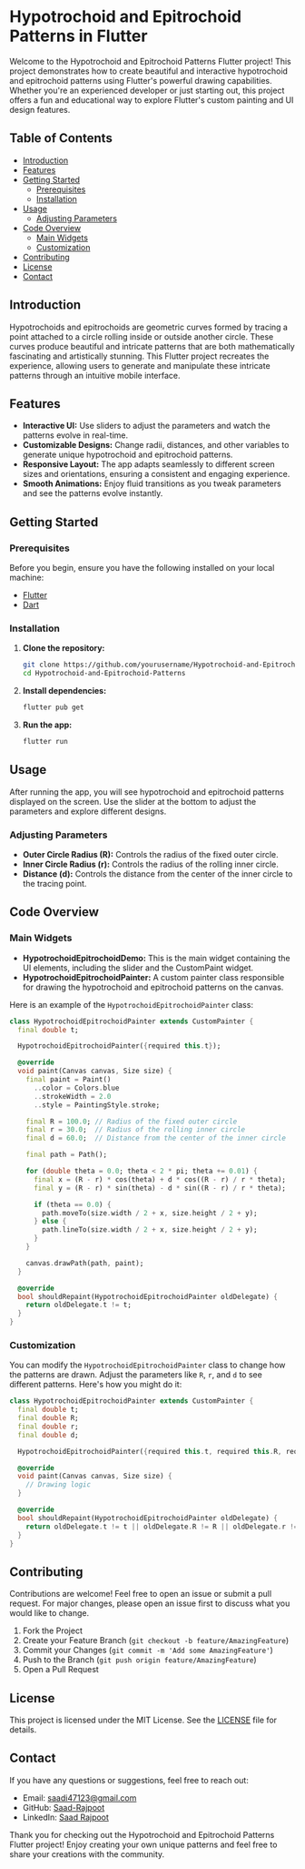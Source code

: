 # Hypotrochoid and Epitrochoid Patterns in Flutter

Welcome to the Hypotrochoid and Epitrochoid Patterns Flutter project! This project demonstrates how to create beautiful and interactive hypotrochoid and epitrochoid patterns using Flutter's powerful drawing capabilities. Whether you're an experienced developer or just starting out, this project offers a fun and educational way to explore Flutter's custom painting and UI design features.

## Table of Contents

- [Introduction](#introduction)
- [Features](#features)
- [Getting Started](#getting-started)
    - [Prerequisites](#prerequisites)
    - [Installation](#installation)
- [Usage](#usage)
    - [Adjusting Parameters](#adjusting-parameters)
- [Code Overview](#code-overview)
    - [Main Widgets](#main-widgets)
    - [Customization](#customization)
- [Contributing](#contributing)
- [License](#license)
- [Contact](#contact)

## Introduction

Hypotrochoids and epitrochoids are geometric curves formed by tracing a point attached to a circle rolling inside or outside another circle. These curves produce beautiful and intricate patterns that are both mathematically fascinating and artistically stunning. This Flutter project recreates the experience, allowing users to generate and manipulate these intricate patterns through an intuitive mobile interface.

## Features

- **Interactive UI:** Use sliders to adjust the parameters and watch the patterns evolve in real-time.
- **Customizable Designs:** Change radii, distances, and other variables to generate unique hypotrochoid and epitrochoid patterns.
- **Responsive Layout:** The app adapts seamlessly to different screen sizes and orientations, ensuring a consistent and engaging experience.
- **Smooth Animations:** Enjoy fluid transitions as you tweak parameters and see the patterns evolve instantly.

## Getting Started

### Prerequisites

Before you begin, ensure you have the following installed on your local machine:

- [Flutter](https://flutter.dev/docs/get-started/install)
- [Dart](https://dart.dev/get-dart)

### Installation

1. **Clone the repository:**

    ```bash
    git clone https://github.com/yourusername/Hypotrochoid-and-Epitrochoid-Patterns.git
    cd Hypotrochoid-and-Epitrochoid-Patterns
    ```

2. **Install dependencies:**

    ```bash
    flutter pub get
    ```

3. **Run the app:**

    ```bash
    flutter run
    ```

## Usage

After running the app, you will see hypotrochoid and epitrochoid patterns displayed on the screen. Use the slider at the bottom to adjust the parameters and explore different designs.

### Adjusting Parameters

- **Outer Circle Radius (R):** Controls the radius of the fixed outer circle.
- **Inner Circle Radius (r):** Controls the radius of the rolling inner circle.
- **Distance (d):** Controls the distance from the center of the inner circle to the tracing point.

## Code Overview

### Main Widgets

- **HypotrochoidEpitrochoidDemo:** This is the main widget containing the UI elements, including the slider and the CustomPaint widget.
- **HypotrochoidEpitrochoidPainter:** A custom painter class responsible for drawing the hypotrochoid and epitrochoid patterns on the canvas.

Here is an example of the `HypotrochoidEpitrochoidPainter` class:

```dart
class HypotrochoidEpitrochoidPainter extends CustomPainter {
  final double t;

  HypotrochoidEpitrochoidPainter({required this.t});

  @override
  void paint(Canvas canvas, Size size) {
    final paint = Paint()
      ..color = Colors.blue
      ..strokeWidth = 2.0
      ..style = PaintingStyle.stroke;

    final R = 100.0; // Radius of the fixed outer circle
    final r = 30.0;  // Radius of the rolling inner circle
    final d = 60.0;  // Distance from the center of the inner circle

    final path = Path();

    for (double theta = 0.0; theta < 2 * pi; theta += 0.01) {
      final x = (R - r) * cos(theta) + d * cos((R - r) / r * theta);
      final y = (R - r) * sin(theta) - d * sin((R - r) / r * theta);

      if (theta == 0.0) {
        path.moveTo(size.width / 2 + x, size.height / 2 + y);
      } else {
        path.lineTo(size.width / 2 + x, size.height / 2 + y);
      }
    }

    canvas.drawPath(path, paint);
  }

  @override
  bool shouldRepaint(HypotrochoidEpitrochoidPainter oldDelegate) {
    return oldDelegate.t != t;
  }
}
```

### Customization

You can modify the `HypotrochoidEpitrochoidPainter` class to change how the patterns are drawn. Adjust the parameters like `R`, `r`, and `d` to see different patterns. Here's how you might do it:

```dart
class HypotrochoidEpitrochoidPainter extends CustomPainter {
  final double t;
  final double R;
  final double r;
  final double d;

  HypotrochoidEpitrochoidPainter({required this.t, required this.R, required this.r, required this.d});

  @override
  void paint(Canvas canvas, Size size) {
    // Drawing logic
  }

  @override
  bool shouldRepaint(HypotrochoidEpitrochoidPainter oldDelegate) {
    return oldDelegate.t != t || oldDelegate.R != R || oldDelegate.r != r || oldDelegate.d != d;
  }
}
```

## Contributing

Contributions are welcome! Feel free to open an issue or submit a pull request. For major changes, please open an issue first to discuss what you would like to change.

1. Fork the Project
2. Create your Feature Branch (`git checkout -b feature/AmazingFeature`)
3. Commit your Changes (`git commit -m 'Add some AmazingFeature'`)
4. Push to the Branch (`git push origin feature/AmazingFeature`)
5. Open a Pull Request

## License

This project is licensed under the MIT License. See the [LICENSE](LICENSE) file for details.

## Contact

If you have any questions or suggestions, feel free to reach out:

- Email: saadi47123@gmail.com
- GitHub: [Saad-Rajpoot](https://github.com/Saad-Rajpoot)
- LinkedIn: [Saad Rajpoot](https://www.linkedin.com/in/saad-rajpoot-b3ba85225/)

Thank you for checking out the Hypotrochoid and Epitrochoid Patterns Flutter project! Enjoy creating your own unique patterns and feel free to share your creations with the community.